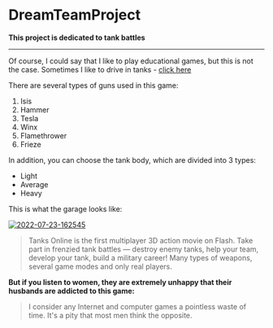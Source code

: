 # DreamTeamProject
**This project is dedicated to tank battles**

***

Of course, I could say that I like to play educational games, but this is not the case. Sometimes I like to drive in tanks - [click here](https://tankionline.com/ru// "Browser game")

There are several types of guns used in this game:
1. Isis
2. Hammer
3. Tesla
4. Winx
5. Flamethrower
6. Frieze

In addition, you can choose the tank body, which are divided into 3 types:
* Light
* Average
* Heavy

This is what the garage looks like:

<a href="https://ibb.co/4pdsVQc"><img src="https://i.ibb.co/1T6smS3/2022-07-23-162545.jpg" alt="2022-07-23-162545" border="0"></a>

>Tanks Online is the first multiplayer 3D action movie on Flash. Take part in frenzied tank battles — destroy enemy tanks, help your team, develop your tank, build a military career! Many types of weapons, several game modes and only real players.

**But if you listen to women, they are extremely unhappy that their husbands are addicted to this game:**

>I consider any Internet and computer games a pointless waste of time. It's a pity that most men think the opposite.

